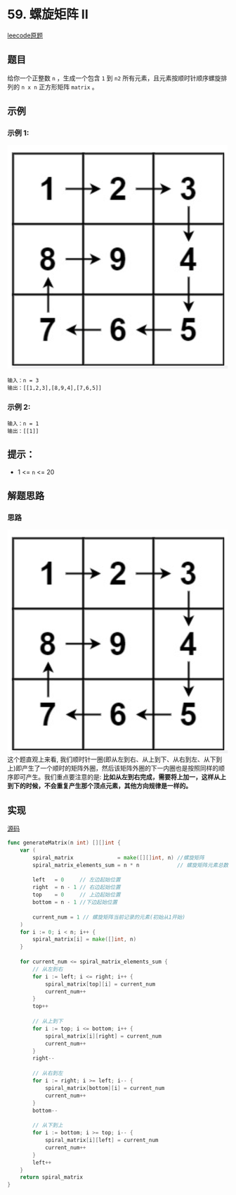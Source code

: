 # 59. 螺旋矩阵 II

[leecode原题](https://leetcode.cn/problems/spiral-matrix-ii/)

## 题目
给你一个正整数 `n` ，生成一个包含 `1` 到 `n2` 所有元素，且元素按顺时针顺序螺旋排列的 `n x n` 正方形矩阵 `matrix` 。

## 示例

### 示例 1:
![example](images/59-example.png)

```text
输入：n = 3
输出：[[1,2,3],[8,9,4],[7,6,5]]
```

### 示例 2:

```text
输入：n = 1
输出：[[1]]
```

## 提示：
- 1 <= `n` <= 20

## 解题思路

### 思路
![example](images/59-example.png)
这个题直观上来看, 我们顺时针一圈(即从左到右、从上到下、从右到左、从下到上)即产生了一个顺时的矩阵外圈，然后该矩阵外圈的下一内圈也是按照同样的顺序即可产生。我们重点要注意的是: **比如从左到右完成，需要将上加一，这样从上到下的时候，不会重复产生那个顶点元素，其他方向规律是一样的。**

## 实现
[源码](./code/59-spiral-matrix-ii/main.go)
```go
func generateMatrix(n int) [][]int {
	var (
		spiral_matrix              = make([][]int, n) //螺旋矩阵
		spiral_matrix_elements_sum = n * n            // 螺旋矩阵元素总数

		left   = 0     // 左边起始位置
		right  = n - 1 // 右边起始位置
		top    = 0     // 上边起始位置
		bottom = n - 1 //下边起始位置

		current_num = 1 // 螺旋矩阵当前记录的元素(初始从1开始)
	)
	for i := 0; i < n; i++ {
		spiral_matrix[i] = make([]int, n)
	}

	for current_num <= spiral_matrix_elements_sum {
		// 从左到右
		for i := left; i <= right; i++ {
			spiral_matrix[top][i] = current_num
			current_num++
		}
		top++

		// 从上到下
		for i := top; i <= bottom; i++ {
			spiral_matrix[i][right] = current_num
			current_num++
		}
		right--

		// 从右到左
		for i := right; i >= left; i-- {
			spiral_matrix[bottom][i] = current_num
			current_num++
		}
		bottom--

		// 从下到上
		for i := bottom; i >= top; i-- {
			spiral_matrix[i][left] = current_num
			current_num++
		}
		left++
	}
	return spiral_matrix
}
```
